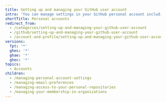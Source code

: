 ```yaml
---
title: Setting up and managing your GitHub user account
intro: 'You can manage settings in your GitHub personal account including email preferences, collaborator access for personal repositories, and organization memberships.'
shortTitle: Personal accounts
redirect_from:
  - /categories/setting-up-and-managing-your-github-user-account
  - /github/setting-up-and-managing-your-github-user-account
  - /account-and-profile/setting-up-and-managing-your-github-user-account
versions:
  fpt: '*'
  ghes: '*'
  ghae: '*'
  ghec: '*'
topics:
  - Accounts
children:
  - /managing-personal-account-settings
  - /managing-email-preferences
  - /managing-access-to-your-personal-repositories
  - /managing-your-membership-in-organizations
---
```


